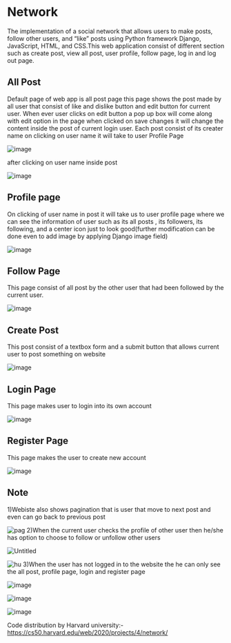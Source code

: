 # Network
The implementation of a social network that allows users to make posts, follow other users, and “like” posts using Python framework Django, JavaScript, HTML, and CSS.This web application consist of different section such as create post, view all post, user profile, follow page, log in and log out page.
## All Post
Default page of web app is all post page this page shows the post made by all user that consist of like and dislike button and edit button for current user. When ever user clicks on edit button a pop up box will come along with edit option in the page when clicked on save changes it will change the content inside the post of current login user. Each post consist of its creater name on clicking on user name it will take to user Profile Page

![image](https://github.com/user-attachments/assets/0fd6fff1-596d-4874-9d7e-e9c38b860398)

after clicking on user name inside post

![image](https://github.com/user-attachments/assets/491b3423-dd9e-4737-aa0c-d75f0927e841)
## Profile page
On clicking of user name in post it will take us to user profile page where we can see the information of user such as its all posts , its followers, its following, and a center icon just to look good(further modification can be done even to add image by applying Django image field)

![image](https://github.com/user-attachments/assets/b3d0ec29-5c88-4f94-a69f-97477f00e0ff)
## Follow Page
This page consist of all post by the other user that had been followed by the current user.

![image](https://github.com/user-attachments/assets/9fa69db7-55ac-42fb-a6e4-01c1065f0836)

## Create Post 
This post consist of a textbox form and a submit button that allows current user to post something on website

![image](https://github.com/user-attachments/assets/a518f141-a243-482c-ab16-c0966113348c)

## Login Page 
This page makes user to login into its own account

![image](https://github.com/user-attachments/assets/7e8c5289-9f13-4b13-a654-38f441486bb2)
## Register Page
This page makes the user to create new account

![image](https://github.com/user-attachments/assets/3018d679-e9f8-410f-aa1b-febc622f73c4)
## Note
1)Webiste also shows pagination that is user that move to next post and even can go back to previous post 

![pag](https://github.com/user-attachments/assets/731591ea-1cb5-4465-9888-6019a35bc873)
2)When the current user checks the profile of other user then he/she has option to choose to follow or unfollow other users

![Untitled](https://github.com/user-attachments/assets/81a3a25e-1b4f-4218-a5e0-128dc68a6e42)

![hu](https://github.com/user-attachments/assets/e79f6cd4-530e-4c28-8bdf-3d13f1dc25f8)
3)When the user has not logged in to the website the he can only see the all post, profile page, login and register page

![image](https://github.com/user-attachments/assets/e1808843-2d28-4abf-8980-b51e8ce7c845)

![image](https://github.com/user-attachments/assets/11b85005-e1d7-4e3c-874d-f10c87908d61)

![image](https://github.com/user-attachments/assets/18ad0982-ecc3-4178-9575-9613ac114fe5)

Code distribution by Harvard university:-https://cs50.harvard.edu/web/2020/projects/4/network/
